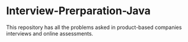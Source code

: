 # Interview-Prerparation-Java
This repository has all the problems asked in product-based companies interviews and online assessments.
